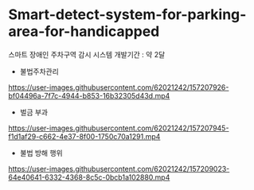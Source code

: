 # Smart-detect-system-for-parking-area-for-handicapped
스마트 장애인 주차구역 감시 시스템 개발기간 : 약 2달


* 불법주차관리

https://user-images.githubusercontent.com/62021242/157207926-bf04496a-7f7c-4944-b853-16b32305d43d.mp4

* 벌금 부과

https://user-images.githubusercontent.com/62021242/157207945-f1d1af29-c662-4e37-8f00-1750c70a1291.mp4

* 불법 방해 행위

https://user-images.githubusercontent.com/62021242/157209023-64e40641-6332-4368-8c5c-0bcb1a102880.mp4
